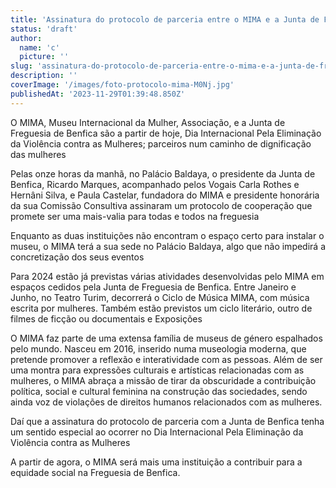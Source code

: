 ```yaml
---
title: 'Assinatura do protocolo de parceria entre o MIMA e a Junta de Freguesia de Benfica'
status: 'draft'
author:
  name: 'c'
  picture: ''
slug: 'assinatura-do-protocolo-de-parceria-entre-o-mima-e-a-junta-de-freguesia-de-benfica'
description: ''
coverImage: '/images/foto-protocolo-mima-M0Nj.jpg'
publishedAt: '2023-11-29T01:39:48.850Z'
---
```


O MIMA, Museu Internacional da Mulher, Associação, e a Junta de Freguesia de Benfica são a partir de hoje, Dia Internacional Pela Eliminação da Violência contra as Mulheres; parceiros num caminho de dignificação das mulheres

Pelas onze horas da manhã, no Palácio Baldaya, o presidente da Junta de Benfica, Ricardo Marques, acompanhado pelos Vogais Carla Rothes e Hernâni Silva, e Paula Castelar, fundadora do MIMA e presidente honorária da sua Comissão Consultiva assinaram um protocolo de cooperação que promete ser uma mais-valia para todas e todos na freguesia

Enquanto as duas instituições não encontram o espaço certo para instalar o museu, o MIMA terá a sua sede no Palácio Baldaya, algo que não impedirá a concretização dos seus eventos

Para 2024 estão já previstas várias atividades desenvolvidas pelo MIMA em espaços cedidos pela Junta de Freguesia de Benfica. Entre Janeiro e Junho, no Teatro Turim, decorrerá o Ciclo de Música MIMA, com música escrita por mulheres. Também estão previstos um ciclo literário, outro de filmes de ficção ou documentais e Exposições

O MIMA faz parte de uma extensa família de museus de género espalhados pelo mundo. Nasceu em 2016, inserido numa museologia moderna, que pretende promover a reflexão e interatividade com as pessoas. Além de ser uma montra para expressões culturais e artísticas relacionadas com as mulheres, o MIMA abraça a missão de tirar da obscuridade a contribuição política, social e cultural feminina na construção das sociedades, sendo ainda voz de violações de direitos humanos relacionados com as mulheres.

Daí que a assinatura do protocolo de parceria com a Junta de Benfica tenha um sentido especial ao ocorrer no Dia Internacional Pela Eliminação da Violência contra as Mulheres

A partir de agora, o MIMA será mais uma instituição a contribuir para a equidade social na Freguesia de Benfica.